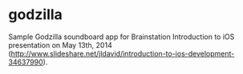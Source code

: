 godzilla
========

Sample Godzilla soundboard app for Brainstation Introduction to iOS presentation on May 13th, 2014 (http://www.slideshare.net/jldavid/introduction-to-ios-development-34637990). 

